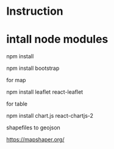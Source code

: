 # Instruction

# intall node modules
npm install

npm install bootstrap

for map

npm install leaflet react-leaflet

for table

npm install chart.js react-chartjs-2

shapefiles to geojson

https://mapshaper.org/
